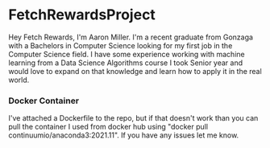 # FetchRewardsProject
Hey Fetch Rewards, I'm Aaron Miller. I'm a recent graduate from Gonzaga with a Bachelors in Computer Science looking for my first job in the Computer Science field. I have some experience working with machine learning from a Data Science Algorithms course I took Senior year and would love to expand on that knowledge and learn how to apply it in the real world. 
### Docker Container
I've attached a Dockerfile to the repo, but if that doesn't work than you can pull the container I used from docker hub using "docker pull continuumio/anaconda3:2021.11". If you have any issues let me know.
